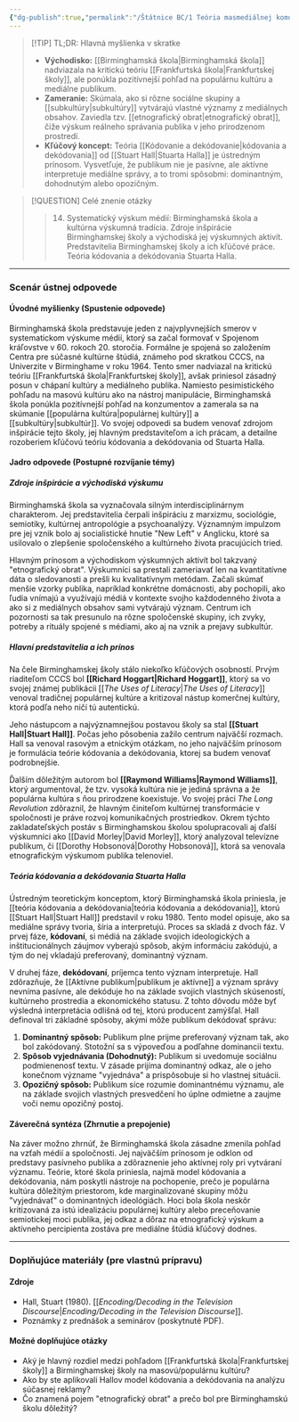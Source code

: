 ```yaml
---
{"dg-publish":true,"permalink":"/Štátnice BC/1 Teória masmediálnej komunikácie/14 Birminghamská škola/","tags":["štátnice"],"created":"2025-06-21T02:44:44.247+02:00","updated":"2025-06-28T19:52:05.189+02:00"}
---
```



> [!TIP] TL;DR: Hlavná myšlienka v skratke
> * **Východisko:** [[Birminghamská škola\|Birminghamská škola]] nadviazala na kritickú teóriu [[Frankfurtská škola\|Frankfurtskej školy]], ale ponúkla pozitívnejší pohľad na populárnu kultúru a mediálne publikum.
> * **Zameranie:** Skúmala, ako si rôzne sociálne skupiny a [[subkultúry\|subkultúry]] vytvárajú vlastné významy z mediálnych obsahov. Zaviedla tzv. [[etnografický obrat\|etnografický obrat]], čiže výskum reálneho správania publika v jeho prirodzenom prostredí.
> * **Kľúčový koncept:** Teória [[Kódovanie a dekódovanie\|kódovania a dekódovania]] od [[Stuart Hall\|Stuarta Halla]] je ústredným prínosom. Vysvetľuje, že publikum nie je pasívne, ale aktívne interpretuje mediálne správy, a to tromi spôsobmi: dominantným, dohodnutým alebo opozičným.

> [!QUESTION] Celé znenie otázky
> > 14. Systematický výskum médií: Birminghamská škola a kultúrna výskumná tradícia. Zdroje inšpirácie Birminghamskej školy a východiská jej výskumných aktivít. Predstavitelia Birminghamskej školy a ich kľúčové práce. Teória kódovania a dekódovania Stuarta Halla.

---
### Scenár ústnej odpovede

#### Úvodné myšlienky (Spustenie odpovede)

Birminghamská škola predstavuje jeden z najvplyvnejších smerov v systematickom výskume médií, ktorý sa začal formovať v Spojenom kráľovstve v 60. rokoch 20. storočia. Formálne je spojená so založením Centra pre súčasné kultúrne štúdiá, známeho pod skratkou CCCS, na Univerzite v Birminghame v roku 1964. Tento smer nadviazal na kritickú teóriu [[Frankfurtská škola\|Frankfurtskej školy]], avšak priniesol zásadný posun v chápaní kultúry a mediálneho publika. Namiesto pesimistického pohľadu na masovú kultúru ako na nástroj manipulácie, Birminghamská škola ponúkla pozitívnejší pohľad na konzumentov a zamerala sa na skúmanie [[populárna kultúra\|populárnej kultúry]] a [[subkultúry\|subkultúr]]. Vo svojej odpovedi sa budem venovať zdrojom inšpirácie tejto školy, jej hlavným predstaviteľom a ich prácam, a detailne rozoberiem kľúčovú teóriu kódovania a dekódovania od Stuarta Halla.

#### Jadro odpovede (Postupné rozvíjanie témy)

##### Zdroje inšpirácie a východiská výskumu

Birminghamská škola sa vyznačovala silným interdisciplinárnym charakterom. Jej predstavitelia čerpali inšpiráciu z marxizmu, sociológie, semiotiky, kultúrnej antropológie a psychoanalýzy. Významným impulzom pre jej vznik bolo aj socialistické hnutie "New Left" v Anglicku, ktoré sa usilovalo o zlepšenie spoločenského a kultúrneho života pracujúcich tried.

Hlavným prínosom a východiskom výskumných aktivít bol takzvaný "etnografický obrat". Výskumníci sa prestali zameriavať len na kvantitatívne dáta o sledovanosti a prešli ku kvalitatívnym metódam. Začali skúmať menšie vzorky publika, napríklad konkrétne domácnosti, aby pochopili, ako ľudia vnímajú a využívajú médiá v kontexte svojho každodenného života a ako si z mediálnych obsahov sami vytvárajú význam. Centrum ich pozornosti sa tak presunulo na rôzne spoločenské skupiny, ich zvyky, potreby a rituály spojené s médiami, ako aj na vznik a prejavy subkultúr.

##### Hlavní predstavitelia a ich prínos

Na čele Birminghamskej školy stálo niekoľko kľúčových osobností. Prvým riaditeľom CCCS bol **[[Richard Hoggart\|Richard Hoggart]]**, ktorý sa vo svojej známej publikácii [[*The Uses of Literacy*\|*The Uses of Literacy*]] venoval tradičnej populárnej kultúre a kritizoval nástup komerčnej kultúry, ktorá podľa neho ničí tú autentickú.

Jeho nástupcom a najvýznamnejšou postavou školy sa stal **[[Stuart Hall\|Stuart Hall]]**. Počas jeho pôsobenia zažilo centrum najväčší rozmach. Hall sa venoval rasovým a etnickým otázkam, no jeho najväčším prínosom je formulácia teórie kódovania a dekódovania, ktorej sa budem venovať podrobnejšie.

Ďalším dôležitým autorom bol **[[Raymond Williams\|Raymond Williams]]**, ktorý argumentoval, že tzv. vysoká kultúra nie je jediná správna a že populárna kultúra s ňou prirodzene koexistuje. Vo svojej práci *The Long Revolution* zdôraznil, že hlavným činiteľom kultúrnej transformácie v spoločnosti je práve rozvoj komunikačných prostriedkov. Okrem týchto zakladateľských postáv s Birminghamskou školou spolupracovali aj ďalší výskumníci ako [[David Morley\|David Morley]], ktorý analyzoval televízne publikum, či [[Dorothy Hobsonová\|Dorothy Hobsonová]], ktorá sa venovala etnografickým výskumom publika telenoviel.

##### Teória kódovania a dekódovania Stuarta Halla

Ústredným teoretickým konceptom, ktorý Birminghamská škola priniesla, je [[teória kódovania a dekódovania\|teória kódovania a dekódovania]], ktorú [[Stuart Hall\|Stuart Hall]] predstavil v roku 1980. Tento model opisuje, ako sa mediálne správy tvoria, šíria a interpretujú. Proces sa skladá z dvoch fáz. V prvej fáze, **kódovaní**, si médiá na základe svojich ideologických a inštitucionálnych záujmov vyberajú spôsob, akým informáciu zakódujú, a tým do nej vkladajú preferovaný, dominantný význam.

V druhej fáze, **dekódovaní**, príjemca tento význam interpretuje. Hall zdôrazňuje, že [[Aktívne publikum\|publikum je aktívne]] a význam správy nevníma pasívne, ale dekóduje ho na základe svojich vlastných skúseností, kultúrneho prostredia a ekonomického statusu. Z tohto dôvodu môže byť výsledná interpretácia odlišná od tej, ktorú producent zamýšľal. Hall definoval tri základné spôsoby, akými môže publikum dekódovať správu:

1.  **Dominantný spôsob:** Publikum plne prijme preferovaný význam tak, ako bol zakódovaný. Stotožní sa s výpoveďou a podľahne dominancii textu.
2.  **Spôsob vyjednávania (Dohodnutý):** Publikum si uvedomuje sociálnu podmienenosť textu. V zásade prijíma dominantný odkaz, ale o jeho konečnom význame "vyjednáva" a prispôsobuje si ho vlastnej situácii.
3.  **Opozičný spôsob:** Publikum síce rozumie dominantnému významu, ale na základe svojich vlastných presvedčení ho úplne odmietne a zaujme voči nemu opozičný postoj.

#### Záverečná syntéza (Zhrnutie a prepojenie)

Na záver možno zhrnúť, že Birminghamská škola zásadne zmenila pohľad na vzťah médií a spoločnosti. Jej najväčším prínosom je odklon od predstavy pasívneho publika a zdôraznenie jeho aktívnej roly pri vytváraní významu. Teórie, ktoré škola priniesla, najmä model kódovania a dekódovania, nám poskytli nástroje na pochopenie, prečo je populárna kultúra dôležitým priestorom, kde marginalizované skupiny môžu "vyjednávať" o dominantných ideológiách. Hoci bola škola neskôr kritizovaná za istú idealizáciu populárnej kultúry alebo preceňovanie semiotickej moci publika, jej odkaz a dôraz na etnografický výskum a aktívneho percipienta zostáva pre mediálne štúdiá kľúčový dodnes.

---

### Doplňujúce materiály (pre vlastnú prípravu)

#### Zdroje
* Hall, Stuart (1980). [[*Encoding/Decoding in the Television Discourse*\|*Encoding/Decoding in the Television Discourse*]].
* Poznámky z prednášok a seminárov (poskytnuté PDF).

#### Možné doplňujúce otázky
* Aký je hlavný rozdiel medzi pohľadom [[Frankfurtská škola\|Frankfurtskej školy]] a Birminghamskej školy na masovú/populárnu kultúru?
* Ako by ste aplikovali Hallov model kódovania a dekódovania na analýzu súčasnej reklamy?
* Čo znamená pojem "etnografický obrat" a prečo bol pre Birminghamskú školu dôležitý?